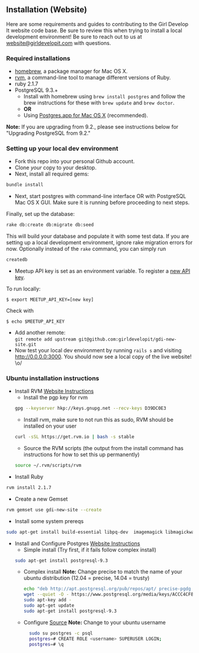 ## Installation (Website)

Here are some requirements and guides to contributing to the Girl Develop It website code base. Be sure to review this when trying to install a local development environment! Be sure to reach out to us at [website@girldevelopit.com](mailto:website@girldevelopit.com) with questions.


### Required installations
* [homebrew](http://brew.sh/), a package manager for Mac OS X.
* [rvm](http://rvm.io/), a command-line tool to manage different versions of Ruby.
* ruby 2.1.7
* PostgreSQL 9.3.+
  * Install with homebrew using `brew install postgres` and follow the brew instructions for these with `brew update` and `brew doctor`. 
  * **OR**
  * Using [Postgres.app for Mac OS X](http://www.postgresql.org/download/macosx/) (recommended).

**Note:** If you are upgrading from 9.2., please see instructions below for "Upgrading PostgreSQL from 9.2."

### Setting up your local dev environment

- Fork this repo into your personal Github account.
- Clone _your_ copy to your desktop.
- Next, install all required gems:

```sh
bundle install
```

- Next, start postgres with command-line interface OR with PostgreSQL Mac OS X GUI. Make sure it is running before proceeding to next steps.

Finally, set up the database:

```sh
rake db:create db:migrate db:seed
```

This will build your database and populate it with some test data. If you are setting up a local development environment, ignore rake migration errors for now. Optionally instead of the `rake` command, you can simply run

```sh
createdb
```

- Meetup API key is set as an environment variable. To register a [new API key](https://secure.meetup.com/meetup_api/key/).

To run locally:
```
$ export MEETUP_API_KEY=[new key]
```

Check with
```
$ echo $MEETUP_API_KEY
```

- Add another remote:  
   `git remote add upstream git@github.com:girldevelopit/gdi-new-site.git`
- Now test your local dev environment by running `rails s` and visiting http://0.0.0.0:3000. You should now see a local copy of the live website! \o/

### Ubuntu installation instructions
* Install RVM [Website Instructions](http://rvm.io/rvm/install)
  * Install the pgp key for rvm
  ```sh
  gpg --keyserver hkp://keys.gnupg.net --recv-keys D39DC0E3
  ```
  * Install rvm, make sure to not run this as sudo, RVM should be installed on your user
  ```sh
  curl -sSL https://get.rvm.io | bash -s stable
  ```
  * Source the RVM scripts (the output from the install command has instructions for how to set this up permanently)
  ```sh
  source ~/.rvm/scripts/rvm
  ``` 
* Install Ruby
```sh
rvm install 2.1.7
```
* Create a new Gemset
```sh
rvm gemset use gdi-new-site --create
```
* Install some system prereqs
```sh
sudo apt-get install build-essential libpq-dev  imagemagick libmagickwand-dev nodejs
```
* Install and Configure Postgres [Website Instructions](http://www.postgresql.org/download/linux/ubuntu/)
  * Simple install (Try first, if it fails follow complex install)
  ```sh
  sudo apt-get install postgresql-9.3
  ```
  * Complex install
  **Note:** Change precise to match the name of your ubuntu distribution (12.04 = precise, 14.04 = trusty)

    ```sh
    echo "deb http://apt.postgresql.org/pub/repos/apt/ precise-pgdg main" > /etc/apt/sources.list.d/pgdg.list
    wget --quiet -O - https://www.postgresql.org/media/keys/ACCC4CF8.asc | \
    sudo apt-key add -
    sudo apt-get update
    sudo apt-get install postgresql-9.3
    ```
  * Configure [Source](https://stackoverflow.com/questions/11092807/installing-postgresql-on-ubuntu-for-ruby-on-rails)
  **Note:** Change <username> to your ubuntu username

    ```sh
	  sudo su postgres -c psql
	  postgres=# CREATE ROLE <username> SUPERUSER LOGIN;
      postgres=# \q
	 ```
